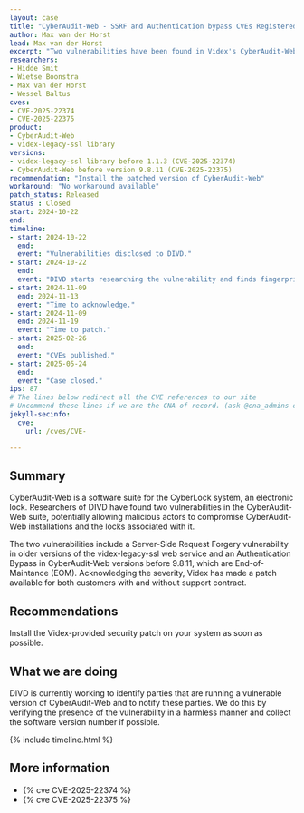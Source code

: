 ```yaml
---
layout: case
title: "CyberAudit-Web - SSRF and Authentication bypass CVEs Registered"
author: Max van der Horst
lead: Max van der Horst
excerpt: "Two vulnerabilities have been found in Videx's CyberAudit-Web. These vulnerabilities could allow an attacker to take over the underlying system."
researchers:
- Hidde Smit
- Wietse Boonstra
- Max van der Horst
- Wessel Baltus
cves:
- CVE-2025-22374
- CVE-2025-22375
product:
- CyberAudit-Web
- videx-legacy-ssl library
versions:
- videx-legacy-ssl library before 1.1.3 (CVE-2025-22374)
- CyberAudit-Web before version 9.8.11 (CVE-2025-22375)
recommendation: "Install the patched version of CyberAudit-Web"
workaround: "No workaround available"
patch_status: Released
status : Closed
start: 2024-10-22
end:
timeline:
- start: 2024-10-22
  end:
  event: "Vulnerabilities disclosed to DIVD."
- start: 2024-10-22
  end:
  event: "DIVD starts researching the vulnerability and finds fingerprint."
- start: 2024-11-09
  end: 2024-11-13
  event: "Time to acknowledge."
- start: 2024-11-09
  end: 2024-11-19
  event: "Time to patch."
- start: 2025-02-26
  end:
  event: "CVEs published."
- start: 2025-05-24
  end:
  event: "Case closed."
ips: 87
# The lines below redirect all the CVE references to our site
# Uncommend these lines if we are the CNA of record. (ask @cna_admins on Slack if you don't know)
jekyll-secinfo:
  cve:
    url: /cves/CVE-

---
```


## Summary
CyberAudit-Web is a software suite for the CyberLock system, an electronic lock. Researchers of DIVD have found two vulnerabilities in the CyberAudit-Web suite, potentially allowing malicious actors to compromise CyberAudit-Web installations and the locks associated with it.

The two vulnerabilities include a Server-Side Request Forgery vulnerability in older versions of the videx-legacy-ssl web service and an Authentication Bypass in CyberAudit-Web versions before 9.8.11, which are End-of-Maintance (EOM). Acknowledging the severity, Videx has made a patch available for both customers with and without support contract.

## Recommendations
Install the Videx-provided security patch on your system as soon as possible.

## What we are doing
DIVD is currently working to identify parties that are running a vulnerable version of CyberAudit-Web and to notify these parties. We do this by verifying the presence of the vulnerability in a harmless manner and collect the software version number if possible.

{% include timeline.html %}

## More information

* {% cve CVE-2025-22374 %}
* {% cve CVE-2025-22375 %}
